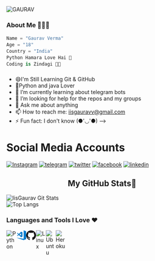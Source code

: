 

![GAURAV](https://telegra.ph/file/5d0d4513f56410d55c93b.jpg)

### About Me 🙋🏻‍♂️
```python
Name = "Gaurav Verma"
Age = "18"
Country = "India"
Python Hamara Love Hai 💖
Coding is Zindagi 💝🖤
```
###

- 😄I'm Still Learning Git & GitHub
- 🥰Python and java Lover
- 🌱 I’m currently learning about telegram bots
- 🤔 I’m looking for help for the repos and my groups
- 💬 Ask me about anything
- 📫 How to reach me: iisgauravv@gmail.com
- ⚡ Fun fact: I don't know (●'◡'●)
--> 


# Social Media Accounts

[![Instagram](https://img.shields.io/badge/-Instagram-E1306C?style=for-the-badge&logo=instagram&logoColor=white)](https://www.instagram.com/IisGaurav) [![telegram](https://img.shields.io/badge/Telegram-0088cc?style=for-the-badge&logo=telegram&logocolor=white)](https://t.me/IisGaurav) [![twitter](https://img.shields.io/badge/Twitter-1DA1F2?style=for-the-badge&logo=twitter&logoColor=white)](https://twitter.com/IisGaurav) [![facebook](https://img.shields.io/badge/Facebook-4267B2?style=for-the-badge&logo=Facebook&logoColor=white)](https://facebook.com/IisGaurav) [![linkedin](https://img.shields.io/badge/InkedIn-0077b5?style=for-the-badge&logo=linkedin&logoColor=white)](https://linkedin.com/IisGaurav)



<h2 align="center"><b>My GitHub Stats💛</b></h2>

![IisGaurav Git Stats](https://github-readme-stats.vercel.app/api?username=IisGaurav&include_all_commits=true&count_private=true&theme=highcontrast)       
![Top Langs](https://github-readme-stats.vercel.app/api/top-langs/?username=IisGaurav&layout=compact&theme=radical)


### Languages and Tools I Love ❤️
[<img align="left" alt="Python" width="26px" src="https://upload.wikimedia.org/wikipedia/commons/thumb/c/c3/Python-logo-notext.svg/600px-Python-logo-notext.svg.png" />](https://python.org/)
[<img align="left" alt="Visual Studio Code" width="26px" src="https://raw.githubusercontent.com/github/explore/80688e429a7d4ef2fca1e82350fe8e3517d3494d/topics/visual-studio-code/visual-studio-code.png" />](https://code.visualstudio.com/)
[<img align="left" alt="GitHub" width="26px" src="https://raw.githubusercontent.com/github/explore/78df643247d429f6cc873026c0622819ad797942/topics/github/github.png" />](https://git-scm.com/)
[<img align="left" alt="Linux" width="26px" src="https://www.freepnglogos.com/uploads/linux-png/difference-between-linux-and-window-operating-system-3.png" />](https://www.linux.org/)
[<img align="left" alt="Ubuntu" width="26px" src="https://assets.ubuntu.com/v1/29985a98-ubuntu-logo32.png" />](https://www.ubuntu.com)
[<img align="left" alt="Heroku" width="26px" src="https://www.nicepng.com/png/full/223-2233246_heroku-logo-salesforce-heroku.png" />](https://heroku.com/)

<br />
<br />
